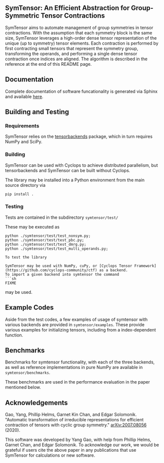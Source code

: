 ## SymTensor: An Efficient Abstraction for Group-Symmetric Tensor Contractions

SymTensor aims to automate management of group symmetries in tensor contractions. With the assumption that each symmetry block is the same size, SymTensor leverages a high-order dense tensor representation of the unique (up to symmetry) tensor elements. Each contraction is performed by first contracting small tensors that represent the symmetry group, transforming the operands, and performing a single dense tensor contraction once indices are aligned. The algorithm is described in the reference at the end of this README page.

## Documentation

Complete documentation of software funcationality is generated via Sphinx and available [here](https://solomonik.cs.illinois.edu/symtensor/).

## Building and Testing

### Requirements

SymTensor relies on the [tensorbackends](https://github.com/cyclops-community/tensorbackends) package, which in turn requires NumPy and SciPy.

### Building

SymTensor can be used with Cyclops to achieve distributed parallelism, but tensorbackends and SymTensor can be built without Cyclops.

The library may be installed into a Python environment from the main source directory via
```sh
pip install .
```

### Testing

Tests are contained in the subdirectory `symtensor/test/`

These may be executed as
```
python ./symtensor/test/test_nonsym.py;
python ./symtensor/test/test_pbc.py;
python ./symtensor/test/test_dmrg.py;
python ./symtensor/test/test_multi_operands.py;

To test the library

SymTensor may be used with NumPy, cuPy, or [Cyclops Tensor Framework](https://github.com/cyclops-community/ctf) as a backend.
To import a given backend into symtensor the command
```sh
FIXME
```
may be used.

## Example Codes

Aside from the test codes, a few examples of usage of symtensor with various backends are provided in `symtensor/examples`. These provide various examples for initializing tensors, including from a index-dependent function.

## Benchmarks

Benchmarks for symtensor functionality, with each of the three backends, as well as reference implementations in pure NumPy are available in `symtensor/benchmarks`.

These benchmarks are used in the performance evaluation in the paper mentioned below.

## Acknowledgements

Gao, Yang, Phillip Helms, Garnet Kin Chan, and Edgar Solomonik. "Automatic transformation of irreducible representations for efficient contraction of tensors with cyclic group symmetry." [arXiv:2007.08056](https://arxiv.org/abs/2007.08056) (2020).

This software was developed by Yang Gao, with help from Phillip Helms, Garnet Chan, and Edgar Solomonik. To acknowledge our work, we would be grateful if users cite the above paper in any publications that use SymTensor for calculations or new software.
